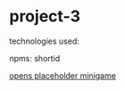 # project-3


technologies used:

npms: shortid


[opens placeholder minigame](https://benmulhollandpsl.github.io/todogotfree/)